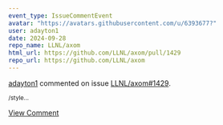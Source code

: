 ```yaml
---
event_type: IssueCommentEvent
avatar: "https://avatars.githubusercontent.com/u/6393677?"
user: adayton1
date: 2024-09-28
repo_name: LLNL/axom
html_url: https://github.com/LLNL/axom/pull/1429
repo_url: https://github.com/LLNL/axom
---
```


<a href='https://github.com/adayton1' target='_blank'>adayton1</a> commented on issue <a href='https://github.com/LLNL/axom/pull/1429' target='_blank'>LLNL/axom#1429</a>.

<small>/style...</small>

<a href='https://github.com/LLNL/axom/pull/1429' target='_blank'>View Comment</a>